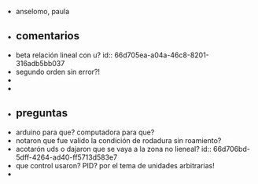 - anselomo, paula
- ## comentarios
- beta relación lineal con u?
  id:: 66d705ea-a04a-46c8-8201-316adb5bb037
- segundo orden sin error?!
-
-
- ## preguntas
- arduino para que? computadora para que?
- notaron que fue valido la condición de rodadura sin roamiento?
- acotarón uds o dajaron que se vaya a la zona no lieneal?
  id:: 66d706bd-5dff-4264-ad40-ff5713d583e7
- que control usaron? PID? por el tema de unidades arbitrarias!
-
